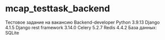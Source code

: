 # mcap_testtask_backend
Тестовое задание на вакансию Backend-developer
Python 3.9.13
Django 4.1.5
Django rest framework 3.14.0
Celery 5.2.7
Redis 4.4.2
База данных: SQLite
